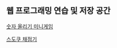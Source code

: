 <html>
  <h2>웹 프로그래밍 연습 및 저장 공간</h2>

  <!-- noopener noreferrer 을 추가하는 이유  :  탭내핑(tap-nabbing),링크한 페이지에서 발생할 수 있는 보안 공격을 방지하기 위해 -->
  <p><a href="https://jshman.github.io/web/simulator/inArmy/enforce/index.html" target="_blank" rel="noopener noreferrer">숫자 올리기 미니게임<br></a></p>
  <p><a href="https://jshman.github.io/web/simulator/inArmy/gradeSudoku/index.html" target="_blank" rel="noopener noreferrer">스도쿠 채점기</a></p>
  
</html>

